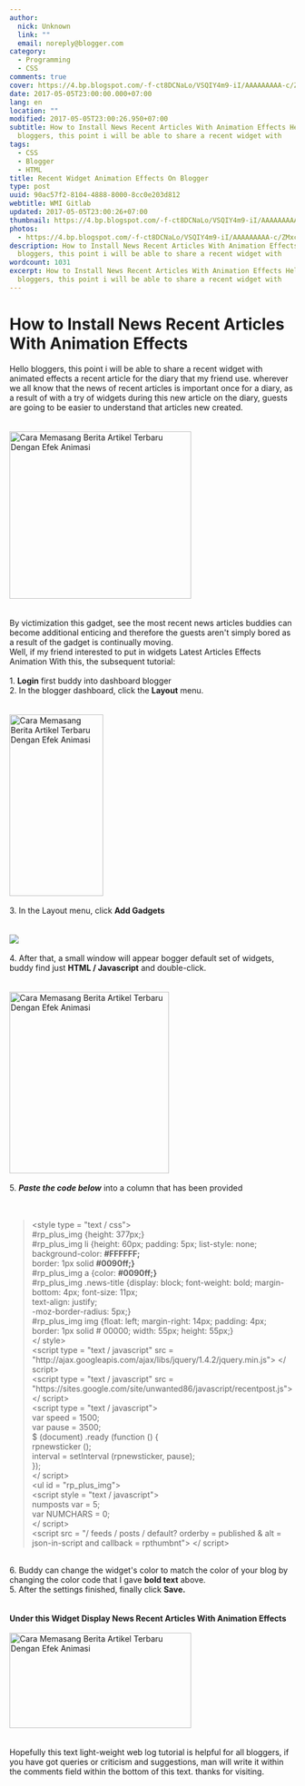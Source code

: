 ```yaml
---
author:
  nick: Unknown
  link: ""
  email: noreply@blogger.com
category:
  - Programming
  - CSS
comments: true
cover: https://4.bp.blogspot.com/-f-ct8DCNaLo/VSQIY4m9-iI/AAAAAAAAA-c/ZMxcl6H0S60/s1600/recent_posts.jpg
date: 2017-05-05T23:00:00.000+07:00
lang: en
location: ""
modified: 2017-05-05T23:00:26.950+07:00
subtitle: How to Install News Recent Articles With Animation Effects Hello
  bloggers, this point i will be able to share a recent widget with
tags:
  - CSS
  - Blogger
  - HTML
title: Recent Widget Animation Effects On Blogger
type: post
uuid: 90ac57f2-8104-4888-8000-8cc0e203d812
webtitle: WMI Gitlab
updated: 2017-05-05T23:00:26+07:00
thumbnail: https://4.bp.blogspot.com/-f-ct8DCNaLo/VSQIY4m9-iI/AAAAAAAAA-c/ZMxcl6H0S60/s1600/recent_posts.jpg
photos:
  - https://4.bp.blogspot.com/-f-ct8DCNaLo/VSQIY4m9-iI/AAAAAAAAA-c/ZMxcl6H0S60/s1600/recent_posts.jpg
description: How to Install News Recent Articles With Animation Effects Hello
  bloggers, this point i will be able to share a recent widget with
wordcount: 1031
excerpt: How to Install News Recent Articles With Animation Effects Hello
  bloggers, this point i will be able to share a recent widget with
---
```


<div dir="ltr" style="text-align: left;" trbidi="on"><h1>    How to Install News Recent Articles With Animation Effects </h1><div>Hello bloggers, this point i will be able to share a recent widget with animated effects a recent article for the diary that my friend use. wherever we all know that the news of recent articles is important once for a diary, as a result of with a try of widgets during this new article on the diary, guests are going to be easier to understand that articles new created.     <br><br><br><div><a href="http://4.bp.blogspot.com/-f-ct8DCNaLo/VSQIY4m9-iI/AAAAAAAAA-c/ZMxcl6H0S60/s1600/recent_posts.jpg" rel="noopener noreferer nofollow">            <img alt="Cara Memasang Berita Artikel Terbaru Dengan Efek Animasi" border="0" height="295" src="https://4.bp.blogspot.com/-f-ct8DCNaLo/VSQIY4m9-iI/AAAAAAAAA-c/ZMxcl6H0S60/s1600/recent_posts.jpg" title="How to Install News Recent Articles With Animation Effects" width="320">        </a>    </div><br><br>By victimization this gadget, see the most recent news articles buddies can become additional enticing and therefore the guests aren't simply bored as a result of the gadget is continually moving.<br>Well, if my friend interested to put in widgets Latest Articles Effects Animation With this, the subsequent tutorial:<br><br>1. <strong>Login</strong> first buddy into dashboard blogger<br>2. In the blogger dashboard, click the <strong>Layout</strong> menu.<br><strong>        <br>    </strong>    <br><div><a href="http://3.bp.blogspot.com/-a3GaTS9s-tY/VSQK9XxfbiI/AAAAAAAAA-w/EyhJjPprFxE/s1600/Screenshot_20.png" rel="noopener noreferer nofollow">            <img alt="Cara Memasang Berita Artikel Terbaru Dengan Efek Animasi" border="0" height="320" src="https://3.bp.blogspot.com/-a3GaTS9s-tY/VSQK9XxfbiI/AAAAAAAAA-w/EyhJjPprFxE/s1600/Screenshot_20.png" title="How to Install News Recent Articles With Animation Effects" width="165">        </a>    </div><strong>        <br>    </strong>    3. In the Layout menu, click <strong>Add Gadgets</strong>    <br><strong>        <br>    </strong>    <br><div><a href="http://2.bp.blogspot.com/-IMUmChHuG0Q/VSQK6TInJnI/AAAAAAAAA-o/jsRTN0f9sUs/s1600/Screenshot_1.png" rel="noopener noreferer nofollow">            <img border="0" src="https://2.bp.blogspot.com/-IMUmChHuG0Q/VSQK6TInJnI/AAAAAAAAA-o/jsRTN0f9sUs/s1600/Screenshot_1.png">        </a>    </div><strong>        <br>    </strong>    4. After that, a small window will appear bogger default set of widgets,     buddy find just <strong>HTML / Javascript</strong> and double-click.     <br><br><br><div><a href="http://2.bp.blogspot.com/-L6020LFPtpU/VSQK_ZCc4HI/AAAAAAAAA-4/2MZdFRkTKSI/s1600/Screenshot_21.png" rel="noopener noreferer nofollow">            <img alt="Cara Memasang Berita Artikel Terbaru Dengan Efek Animasi" border="0" height="320" src="https://2.bp.blogspot.com/-L6020LFPtpU/VSQK_ZCc4HI/AAAAAAAAA-4/2MZdFRkTKSI/s1600/Screenshot_21.png" title="How to Install News Recent Articles With Animation Effects" width="281">        </a>    </div><br>5. <strong><em>Paste the code below</em></strong> into a column that has     been provided     <br><br><br><blockquote>&lt;style type = "text / css"&gt;         <br>#rp_plus_img {height: 377px;}         <br>#rp_plus_img li {height: 60px; padding: 5px; list-style: none;         <br>background-color: <strong>#FFFFFF;</strong>        <br>border: 1px solid <strong>#0090ff;}</strong>        <br>#rp_plus_img a {color: <strong>#0090ff;}</strong>        <br>#rp_plus_img .news-title {display: block; font-weight: bold;         margin-bottom: 4px; font-size: 11px;         <br>text-align: justify;         <br>-moz-border-radius: 5px;}         <br>#rp_plus_img img {float: left; margin-right: 14px; padding: 4px;         border: 1px solid # 00000; width: 55px; height: 55px;}         <br>&lt;/ style&gt;         <br>&lt;script type = "text / javascript" src =         "http://ajax.googleapis.com/ajax/libs/jquery/1.4.2/jquery.min.js"&gt;         &lt;/ script&gt;         <br>&lt;script type = "text / javascript" src =         "https://sites.google.com/site/unwanted86/javascript/recentpost.js"&gt;         &lt;/ script&gt;         <br>&lt;script type = "text / javascript"&gt;         <br>var speed = 1500;         <br>var pause = 3500;         <br>$ (document) .ready (function () {         <br>rpnewsticker ();         <br>interval = setInterval (rpnewsticker, pause);         <br>});         <br>&lt;/ script&gt;         <br>&lt;ul id = "rp_plus_img"&gt;         <br>&lt;script style = "text / javascript"&gt;         <br>numposts var = 5;         <br>var NUMCHARS = 0;         <br>&lt;/ script&gt;         <br>&lt;script src = "/ feeds / posts / default? orderby = published &amp;         alt = json-in-script and callback = rpthumbnt"&gt; &lt;/ script&gt;     </blockquote><br>6. Buddy can change the widget's color to match the color of your blog by     changing the color code that I gave <strong>bold text</strong>&nbsp;above.     <br>5. After the settings finished, finally click <strong>Save.</strong>    <br><strong>        <br>    </strong>    <br><div><strong>            Under this Widget Display News Recent Articles With Animation             Effects         </strong>    </div><div><strong>            <br>        </strong>    </div><div><a href="http://4.bp.blogspot.com/-Aryoiq3r3sk/VSQLRTxL-6I/AAAAAAAAA_A/NvYFIq24DwU/s1600/Screenshot_3.png" rel="noopener noreferer nofollow">            <img alt="Cara Memasang Berita Artikel Terbaru Dengan Efek Animasi" border="0" height="168" src="https://4.bp.blogspot.com/-Aryoiq3r3sk/VSQLRTxL-6I/AAAAAAAAA_A/NvYFIq24DwU/s1600/Screenshot_3.png" title="How to Install News Recent Articles With Animation Effects" width="320">        </a>    </div><div><strong>            <br>        </strong>    </div><br>Hopefully this text light-weight web log tutorial is helpful for all bloggers, if you have got queries or criticism and suggestions, man will write it within the comments field within the bottom of this text. thanks for visiting. </div></div>